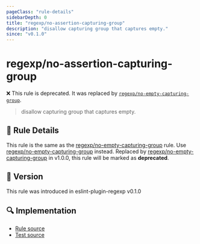 ```yaml
---
pageClass: "rule-details"
sidebarDepth: 0
title: "regexp/no-assertion-capturing-group"
description: "disallow capturing group that captures empty."
since: "v0.1.0"
---
```

# regexp/no-assertion-capturing-group

❌ This rule is deprecated. It was replaced by [`regexp/no-empty-capturing-group`](no-empty-capturing-group.md).

<!-- end auto-generated rule header -->

> disallow capturing group that captures empty.

## :book: Rule Details

This rule is the same as the [regexp/no-empty-capturing-group] rule. Use [regexp/no-empty-capturing-group] instead.
Replaced by [regexp/no-empty-capturing-group] in v1.0.0, this rule will be marked as **deprecated**.

[regexp/no-empty-capturing-group]: no-empty-capturing-group.md

## :rocket: Version

This rule was introduced in eslint-plugin-regexp v0.1.0

## :mag: Implementation

- [Rule source](https://github.com/ota-meshi/eslint-plugin-regexp/blob/master/lib/rules/no-assertion-capturing-group.ts)
- [Test source](https://github.com/ota-meshi/eslint-plugin-regexp/blob/master/tests/lib/rules/no-assertion-capturing-group.ts)
